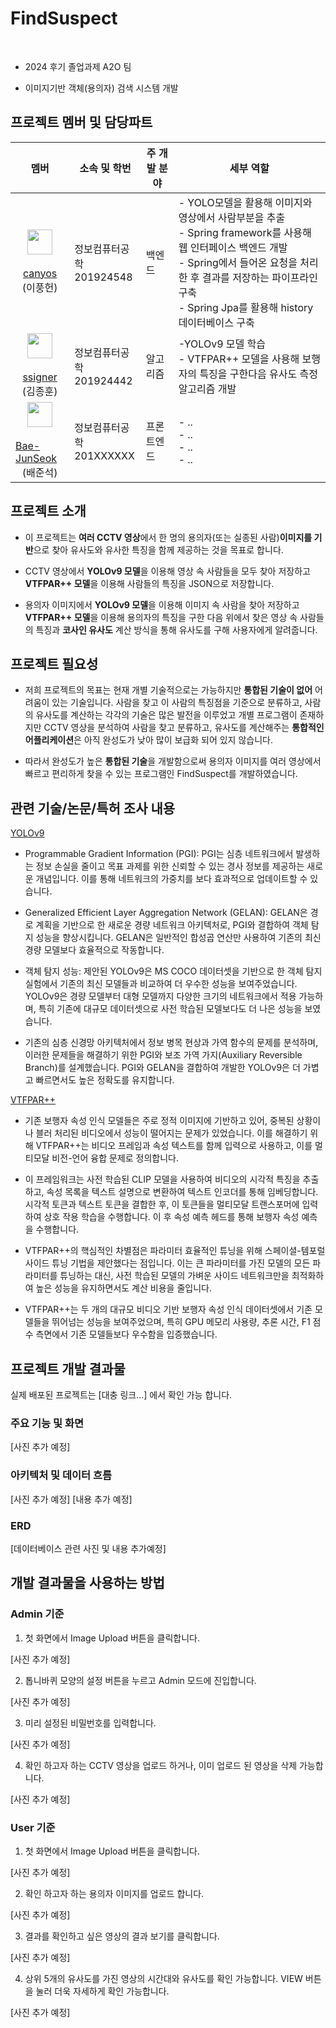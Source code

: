 # FindSuspect
<br>

- 2024 후기 졸업과제 A2O 팀

- 이미지기반 객체(용의자) 검색 시스템 개발

## 프로젝트 멤버 및 담당파트
| 멤버                                                                                                                                                                                                                                   | 소속 및 학번                | 주 개발 분야 | 세부 역할                                                                                                        |
|--------------------------------------------------------------------------------------------------------------------------------------------------------------------------------------------------------------------------------------|------------------------|--------|--------------------------------------------------------------------------------------------------------------|
| <div style="display: flex; flex-direction:column; justify-content: center; align-items: center"> <img width="40" src="https://avatars.githubusercontent.com/u/31244128?v=4"/> <br> [canyos](https://github.com/canyos) (이풍헌) </div> | 정보컴퓨터공학 <br> 201924548 | 백엔드  | - YOLO모델을 활용해 이미지와 영상에서 사람부분을 추출 <br> - Spring framework를 사용해 웹 인터페이스 백엔드 개발 <br> - Spring에서 들어온 요청을 처리한 후 결과를 저장하는 파이프라인 구축 <br> - Spring Jpa를 활용해 history 데이터베이스 구축 |
| <div style="display: flex; flex-direction:column; justify-content: center; align-items: center"> <img width="40" src="https://avatars.githubusercontent.com/u/108757425?v=4"/> <br> [ssigner](https://github.com/ssigner) (김종훈) </div> | 정보컴퓨터공학 <br> 201924442  | 알고리즘  | -YOLOv9 모델 학습 <br> - VTFPAR++ 모델을 사용해 보행자의 특징을 구한다음 유사도 측정 알고리즘 개발                                       |
| <div style="display: flex; flex-direction:column; justify-content: center; align-items: center"> <img width="40" src="https://avatars.githubusercontent.com/u/62144965?v=4"/> <br> [Bae-JunSeok](https://github.com/Bae-JunSeok) (배준석) </div> | 정보컴퓨터공학 <br> 201XXXXXX  | 프론트엔드    | - .. <br> - .. <br> - .. <br> - .. |

## 프로젝트 소개

- 이 프로젝트는 **여러 CCTV 영상**에서 한 명의 용의자(또는 실종된 사람)**이미지를 기반**으로 찾아 유사도와 유사한 특징을 함께 제공하는 것을 목표로 합니다.

- CCTV 영상에서 **YOLOv9 모델**을 이용해 영상 속 사람들을 모두 찾아 저장하고 **VTFPAR++ 모델**을 이용해 사람들의 특징을 JSON으로 저장합니다.

- 용의자 이미지에서 **YOLOv9 모델**을 이용해 이미지 속 사람을 찾아 저장하고 **VTFPAR++ 모델**을 이용해 용의자의 특징을 구한 다음 위에서 찾은 영상 속 사람들의 특징과 **코사인 유사도** 계산 방식을 통해 유사도를 구해 사용자에게 알려줍니다.

## 프로젝트 필요성

- 저희 프로젝트의 목표는 현재 개별 기술적으로는 가능하지만 **통합된 기술이 없어** 어려움이 있는 기술입니다. 사람을 찾고 이 사람의 특징점을 기준으로 분류하고, 사람의 유사도를 계산하는 각각의 기술은 많은 발전을 이루었고 개별 프로그램이 존재하지만 CCTV 영상을 분석하여 사람을 찾고 분류하고, 유사도를 계산해주는 **통합적인 어플리케이션**은 아직 완성도가 낮아 많이 보급화 되어 있지 않습니다.

- 따라서 완성도가 높은 **통합된 기술**을 개발함으로써 용의자 이미지를 여러 영상에서 빠르고 편리하게 찾을 수 있는 프로그램인 FindSuspect를 개발하였습니다.

## 관련 기술/논문/특허 조사 내용
[YOLOv9](https://arxiv.org/pdf/2402.13616)
- Programmable Gradient Information (PGI): PGI는 심층 네트워크에서 발생하는 정보 손실을 줄이고 목표 과제를 위한 신뢰할 수 있는 경사 정보를 제공하는 새로운 개념입니다. 이를 통해 네트워크의 가중치를 보다 효과적으로 업데이트할 수 있습니다.

- Generalized Efficient Layer Aggregation Network (GELAN): GELAN은 경로 계획을 기반으로 한 새로운 경량 네트워크 아키텍처로, PGI와 결합하여 객체 탐지 성능을 향상시킵니다. GELAN은 일반적인 합성곱 연산만 사용하여 기존의 최신 경량 모델보다 효율적으로 작동합니다.

- 객체 탐지 성능: 제안된 YOLOv9은 MS COCO 데이터셋을 기반으로 한 객체 탐지 실험에서 기존의 최신 모델들과 비교하여 더 우수한 성능을 보여주었습니다. YOLOv9은 경량 모델부터 대형 모델까지 다양한 크기의 네트워크에서 적용 가능하며, 특히 기존에 대규모 데이터셋으로 사전 학습된 모델보다도 더 나은 성능을 보였습니다.

- 기존의 심층 신경망 아키텍처에서 정보 병목 현상과 가역 함수의 문제를 분석하며, 이러한 문제들을 해결하기 위한 PGI와 보조 가역 가지(Auxiliary Reversible Branch)를 설계했습니다. PGI와 GELAN을 결합하여 개발한 YOLOv9은 더 가볍고 빠르면서도 높은 정확도를 유지합니다.

[VTFPAR++](https://arxiv.org/pdf/2404.17929)
- 기존 보행자 속성 인식 모델들은 주로 정적 이미지에 기반하고 있어, 중복된 상황이나 블러 처리된 비디오에서 성능이 떨어지는 문제가 있었습니다. 이를 해결하기 위해 VTFPAR++는 비디오 프레임과 속성 텍스트를 함께 입력으로 사용하고, 이를 멀티모달 비전-언어 융합 문제로 정의합니다.

- 이 프레임워크는 사전 학습된 CLIP 모델을 사용하여 비디오의 시각적 특징을 추출하고, 속성 목록을 텍스트 설명으로 변환하여 텍스트 인코더를 통해 임베딩합니다. 시각적 토큰과 텍스트 토큰을 결합한 후, 이 토큰들을 멀티모달 트랜스포머에 입력하여 상호 작용 학습을 수행합니다. 이 후 속성 예측 헤드를 통해 보행자 속성 예측을 수행합니다.

- VTFPAR++의 핵심적인 차별점은 파라미터 효율적인 튜닝을 위해 스페이셜-템포럴 사이드 튜닝 기법을 제안했다는 점입니다. 이는 큰 파라미터를 가진 모델의 모든 파라미터를 튜닝하는 대신, 사전 학습된 모델의 가벼운 사이드 네트워크만을 최적화하여 높은 성능을 유지하면서도 계산 비용을 줄입니다.

- VTFPAR++는 두 개의 대규모 비디오 기반 보행자 속성 인식 데이터셋에서 기존 모델들을 뛰어넘는 성능을 보여주었으며, 특히 GPU 메모리 사용량, 추론 시간, F1 점수 측면에서 기존 모델들보다 우수함을 입증했습니다.

## 프로젝트 개발 결과물

실제 배포된 프로젝트는 [대충 링크...] 에서 확인 가능 합니다.

### 주요 기능 및 화면

[사진 추가 예정]

### 아키텍처 및 데이터 흐름

[사진 추가 예정]
[내용 추가 예정]

### ERD

[데이터베이스 관련 사진 및 내용 추가예정]

## 개발 결과물을 사용하는 방법
### Admin 기준
1. 첫 화면에서 Image Upload 버튼을 클릭합니다.

[사진 추가 예정]

2. 톱니바퀴 모양의 설정 버튼을 누르고 Admin 모드에 진입합니다.

[사진 추가 예정]

3. 미리 설정된 비밀번호를 입력합니다.

[사진 추가 예정]

4. 확인 하고자 하는 CCTV 영상을 업로드 하거나, 이미 업로드 된 영상을 삭제 가능합니다.

[사진 추가 예정]

### User 기준
1. 첫 화면에서 Image Upload 버튼을 클릭합니다.

[사진 추가 예정]

2. 확인 하고자 하는 용의자 이미지를 업로드 합니다.

[사진 추가 예정]

3. 결과를 확인하고 싶은 영상의 결과 보기를 클릭합니다.

[사진 추가 예정]

4. 상위 5개의 유사도를 가진 영상의 시간대와 유사도를 확인 가능합니다. VIEW 버튼을 눌러 더욱 자세하게 확인 가능합니다.

[사진 추가 예정]

